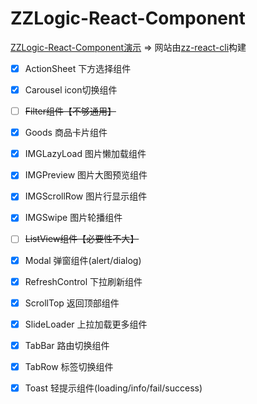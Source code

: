 # ZZLogic-React-Component

[ZZLogic-React-Component演示](https://coderwin.github.io/ZZLogic-React-Component/) =>
网站由[zz-react-cli](https://github.com/coderwin/zz-react-cli)构建
* [x] ActionSheet 下方选择组件
* [x] Carousel icon切换组件
* [ ] ~~Filter组件【不够通用】~~
* [x] Goods 商品卡片组件
* [x] IMGLazyLoad 图片懒加载组件
* [x] IMGPreview 图片大图预览组件
* [x] IMGScrollRow 图片行显示组件
* [x] IMGSwipe 图片轮播组件
* [ ] ~~ListView组件【必要性不大】~~
* [x] Modal 弹窗组件(alert/dialog)
* [x] RefreshControl 下拉刷新组件
* [x] ScrollTop 返回顶部组件
* [x] SlideLoader 上拉加载更多组件
* [x] TabBar 路由切换组件
* [x] TabRow 标签切换组件
* [x] Toast 轻提示组件(loading/info/fail/success)

